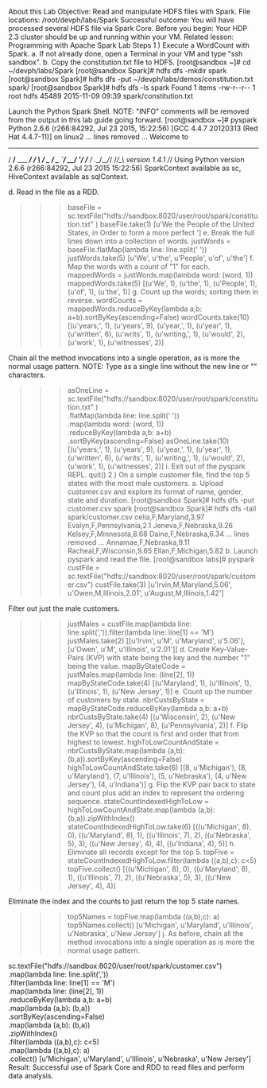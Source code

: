 About this Lab
Objective: Read and manipulate HDFS files with Spark.
File locations: /root/devph/labs/Spark
Successful outcome: You will have processed several HDFS file via Spark Core.
Before you begin: Your HDP 2.3 cluster should be up and running within your
VM.
Related lesson: Programming with Apache Spark
Lab Steps
1 ) Execute a WordCount with Spark.
a. If not already done, open a Terminal in your VM and type "ssh sandbox".
b. Copy the constitution.txt file to HDFS.
[root@sandbox ~]# cd ~/devph/labs/Spark
[root@sandbox Spark]# hdfs dfs -mkdir spark
[root@sandbox Spark]# hdfs dfs -put
~/devph/labs/demos/constitution.txt spark/
[root@sandbox Spark]# hdfs dfs -ls spark
Found 1 items
-rw-r--r-- 1 root hdfs 45489 2015-11-09 09:39
spark/constitution.txt

Launch the Python Spark Shell. NOTE: "INFO" comments will be
removed from the output in this lab guide going forward.
[root@sandbox ~]# pyspark
Python 2.6.6 (r266:84292, Jul 23 2015, 15:22:56)
[GCC 4.4.7 20120313 (Red Hat 4.4.7-11)] on linux2
... lines removed ...
Welcome to
____ __
/ __/__ ___ _____/ /__
_\ \/ _ \/ _ `/ __/ '_/
/__ / .__/\_,_/_/ /_/\_\ version 1.4.1
/_/
Using Python version 2.6.6 (r266:84292, Jul 23 2015 15:22:56)
SparkContext available as sc, HiveContext available as sqlContext.
>>>
d. Read in the file as a RDD.
>>> baseFile =
sc.textFile("hdfs://sandbox:8020/user/root/spark/constitution.txt"
)
>>> baseFile.take(1)
[u'We the People of the United States, in Order to form a more
perfect ']
e. Break the full lines down into a collection of words.
>>> justWords = baseFile.flatMap(lambda line: line.split(' '))
>>> justWords.take(5)
[u'We', u'the', u'People', u'of', u'the']
f. Map the words with a count of "1" for each.
>>> mappedWords = justWords.map(lambda word: (word, 1))
>>> mappedWords.take(5)
[(u'We', 1), (u'the', 1), (u'People', 1), (u'of', 1), (u'the', 1)]
g. Count up the words; sorting them in reverse.
>>> wordCounts = mappedWords.reduceByKey(lambda a,b:
a+b).sortByKey(ascending=False)
>>> wordCounts.take(10)
[(u'years;', 1), (u'years', 9), (u'year,', 1), (u'year', 1),
(u'written', 6), (u'writs', 1), (u'writing,', 1), (u'would', 2),
(u'work', 1), (u'witnesses', 2)]

Chain all the method invocations into a single operation, as is more the
normal usage pattern. NOTE: Type as a single line without the new line
or "\" characters.
>>> asOneLine =
sc.textFile("hdfs://sandbox:8020/user/root/spark/constitution.txt"
) \
.flatMap(lambda line: line.split(' ')) \
.map(lambda word: (word, 1)) \
.reduceByKey(lambda a,b: a+b) \
.sortByKey(ascending=False)
>>> asOneLine.take(10)
[(u'years;', 1), (u'years', 9), (u'year,', 1), (u'year', 1),
(u'written', 6), (u'writs', 1), (u'writing,', 1), (u'would', 2),
(u'work', 1), (u'witnesses', 2)]
i. Exit out of the pyspark REPL.
>>> quit()
2 ) On a simple customer file, find the top 5 states with the most male customers.
a. Upload customer.csv and explore its format of name, gender, state and
duration.
[root@sandbox Spark]# hdfs dfs -put customer.csv spark
[root@sandbox Spark]# hdfs dfs -tail spark/customer.csv
celia,F,Maryland,3.97
Evalyn,F,Pennsylvania,2.1
Jeneva,F,Nebraska,9.26
Kelsey,F,Minnesota,8.68
Daine,F,Nebraska,6.34
... lines removed ...
Annamae,F,Nebraska,9.11
Racheal,F,Wisconsin,9.65
Ellan,F,Michigan,5.82
b. Launch pyspark and read the file.
[root@sandbox labs]# pyspark
>>> custFile =
sc.textFile("hdfs://sandbox:8020/user/root/spark/customer.csv")
>>> custFile.take(3)
[u'Irvin,M,Maryland,5.06', u'Owen,M,Illinois,2.01',
u'August,M,Illinois,1.42']


Filter out just the male customers.
>>> justMales = custFile.map(lambda line:
line.split(',')).filter(lambda line: line[1] == 'M')
>>> justMales.take(2)
[[u'Irvin', u'M', u'Maryland', u'5.06'], [u'Owen', u'M',
u'Illinois', u'2.01']]
d. Create Key-Value-Pairs (KVP) with state being the key and the number
"1" being the value.
>>> mapByStateCode = justMales.map(lambda line: (line[2], 1))
>>> mapByStateCode.take(4)
[(u'Maryland', 1), (u'Illinois', 1), (u'Illinois', 1), (u'New
Jersey', 1)]
e. Count up the number of customers by state.
>>> nbrCustsByState = mapByStateCode.reduceByKey(lambda a,b: a+b)
>>> nbrCustsByState.take(4)
[(u'Wisconsin', 2), (u'New Jersey', 4), (u'Michigan', 8),
(u'Pennsylvania', 2)]
f. Flip the KVP so that the count is first and order that from highest to
lowest.
>>> highToLowCountAndState = nbrCustsByState.map(lambda (a,b):
(b,a)).sortByKey(ascending=False)
>>> highToLowCountAndState.take(6)
[(8, u'Michigan'), (8, u'Maryland'), (7, u'Illinois'), (5,
u'Nebraska'), (4, u'New Jersey'), (4, u'Indiana')]
g. Flip the KVP pair back to state and count plus add an index to represent
the ordering sequence.
>>> stateCountIndexedHighToLow = highToLowCountAndState.map(lambda
(a,b): (b,a)).zipWithIndex()
>>> stateCountIndexedHighToLow.take(6)
[((u'Michigan', 8), 0), ((u'Maryland', 8), 1), ((u'Illinois', 7),
2), ((u'Nebraska', 5), 3), ((u'New Jersey', 4), 4), ((u'Indiana',
4), 5)]
h. Eliminate all records except for the top 5.
>>> topFive = stateCountIndexedHighToLow.filter(lambda ((a,b),c):
c<5)
>>> topFive.collect()
[((u'Michigan', 8), 0), ((u'Maryland', 8), 1), ((u'Illinois', 7),
2), ((u'Nebraska', 5), 3), ((u'New Jersey', 4), 4)]

Eliminate the index and the counts to just return the top 5 state names.
>>> top5Names = topFive.map(lambda ((a,b),c): a)
>>> top5Names.collect()
[u'Michigan', u'Maryland', u'Illinois', u'Nebraska', u'New
Jersey']
j. As before, chain all the method invocations into a single operation as is
more the normal usage pattern.
>>>
sc.textFile("hdfs://sandbox:8020/user/root/spark/customer.csv") \
.map(lambda line: line.split(',')) \
.filter(lambda line: line[1] == 'M') \
.map(lambda line: (line[2], 1)) \
.reduceByKey(lambda a,b: a+b) \
.map(lambda (a,b): (b,a)) \
.sortByKey(ascending=False) \
.map(lambda (a,b): (b,a)) \
.zipWithIndex() \
.filter(lambda ((a,b),c): c<5) \
.map(lambda ((a,b),c): a) \
.collect()
[u'Michigan', u'Maryland', u'Illinois', u'Nebraska', u'New
Jersey']
Result:
Successful use of Spark Core and RDD to read files and perform data analysis.

